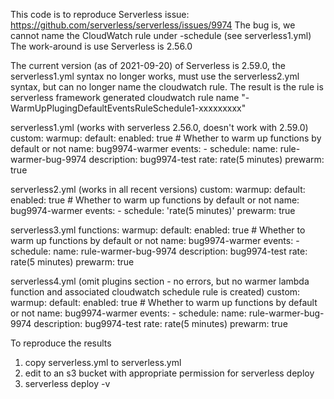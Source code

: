 This code is to reproduce Serverless issue: https://github.com/serverless/serverless/issues/9974
The bug is, we cannot name the CloudWatch rule under -schedule (see serverless1.yml)
The work-around is use Serverless is 2.56.0

The current version (as of 2021-09-20) of Serverless is 2.59.0, the serverless1.yml syntax no longer works, must use the serverless2.yml syntax, but can no longer name the cloudwatch rule.  The result is the rule is serverless framework generated cloudwatch rule name "<service-name>-WarmUpPlugingDefaultEventsRuleSchedule1-xxxxxxxxx"


serverless1.yml  (works with serverless 2.56.0, doesn't work with 2.59.0)
    custom:
        warmup:
            default:
                enabled: true # Whether to warm up functions by default or not
                name: bug9974-warmer
                events:
                    - schedule: 
                        name: rule-warmer-bug-9974
                        description: bug9974-test
                        rate: rate(5 minutes)
                prewarm: true

serverless2.yml (works in all recent versions)
    custom:
        warmup:
            default:
                enabled: true # Whether to warm up functions by default or not
                name: bug9974-warmer
                events:
                    - schedule: 'rate(5 minutes)'
                prewarm: true


serverless3.yml 
    functions:
        warmup:
            default:
            enabled: true # Whether to warm up functions by default or not
            name: bug9974-warmer
            events:
                - schedule: 
                    name: rule-warmer-bug-9974
                    description: bug9974-test
                    rate: rate(5 minutes)
            prewarm: true

serverless4.yml  (omit plugins section - no errors, but no warmer lambda function and associated cloudwatch schedule rule is created)
    custom:
        warmup:
            default:
                enabled: true # Whether to warm up functions by default or not
                name: bug9974-warmer
                events:
                    - schedule: 
                        name: rule-warmer-bug-9974
                        description: bug9974-test
                        rate: rate(5 minutes)
                prewarm: true            



To reproduce the results

1) copy serverless<n>.yml to serverless.yml
2) edit <your-s3-bucket-for-serverless-deploy> to an s3 bucket with appropriate permission for serverless deploy
3) serverless deploy -v